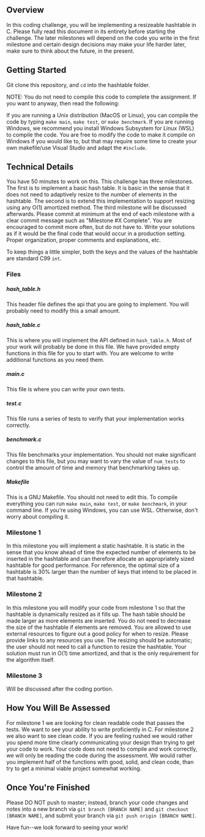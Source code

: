 ## Overview

In this coding challenge, you will be implementing a resizeable hashtable in C. Please fully read this document in its entirety before starting the challenge. The later milestones will depend on the code you write in the first milestone and certain design decisions may make your life harder later, make sure to think about the future, in the present.

## Getting Started

Git clone this repository, and ```cd``` into the hashtable folder. 

NOTE: You do not need to compile this code to complete the assignment. If you want to anyway, then read the following:

If you are running a Unix distribution (MacOS or Linux), you can compile the code by typing ```make main```, ```make test```, or ```make benchmark```. If you are running Windows, we recommend you install Windows Subsystem for Linux (WSL) to compile the code. You are free to modify the code to make it compile on Windows if you would like to, but that may require some time to create your own makefile/use Visual Studio and adapt the `#include`.

## Technical Details

You have 50 minutes to work on this. This challenge has three milestones. The first is to implement a basic hash table. It is basic in the sense that it does not need to adaptively resize to the number of elements in the hashtable. The second is to extend this implementation to support resizing using any O(1) amortized method. The third milestone will be discussed afterwards. Please commit at minimum at the end of each milestone with a clear commit message such as "Milestone #X Complete". You are encouraged to commit more often, but do not have to. Write your solutions as if it would be the final code that would occur in a production setting. Proper organization, proper comments and explanations, etc. 

To keep things a little simpler, both the keys and the values of the hashtable are standard C99 `int`. 

### Files
##### hash_table.h

This header file defines the api that you are going to implement. You will probably need to modify this a small amount.

##### hash_table.c

This is where you will implement the API defined in `hash_table.h`. Most of your work will probably be done in this file. We have provided empty functions in this file for you to start with. You are welcome to write additional functions as you need them. 

##### main.c

This file is where you can write your own tests.

##### test.c

This file runs a series of tests to verify that your implementation works correctly. 

##### benchmark.c

This file benchmarks your implementation. You should not make significant changes to this file, but you may want to vary the value of `num_tests` to control the amount of time and memory that benchmarking takes up. 

##### Makefile

This is a GNU Makefile. You should not need to edit this. To compile everything you can run `make main`, `make test`, or `make benchmark`, in your command line. If you're using Windows, you can use WSL. Otherwise, don't worry about compiling it.

### Milestone 1

In this milestone you will implement a static hashtable. It is static in the sense that you know ahead of time the expected number of elements to be inserted in the hashtable and can therefore allocate an appropriately sized hashtable for good performance. For reference, the optimal size of a hashtable is 30% larger than the number of keys that intend to be placed in that hashtable.

### Milestone 2

In this milestone you will modify your code from milestone 1 so that the hashtable is dynamically resized as it fills up. The hash table should be made larger as more elements are inserted. You do not need to decrease the size of the hashtable if elements are removed. You are allowed to use external resources to figure out a good policy for when to resize. Please provide links to any resources you use. The resizing should be automatic; the user should not need to call a function to resize the hashtable. Your solution must run in O(1) time amortized, and that is the only requirement for the algorithm itself. 

### Milestone 3

Will be discussed after the coding portion.

## How You Will Be Assessed

For milestone 1 we are looking for clean readable code that passes the tests. We want to see your ability to write proficiently in C. For milestone 2 we also want to see clean code. If you are feeling rushed we would rather you spend more time clearly communicating your design than trying to get your code to work. Your code does not need to compile and work correctly, we will only be reading the code during the assessment. We would rather you implement half of the functions with good, solid, and clean code, than try to get a minimal viable project somewhat working.

## Once You're Finished

Please DO NOT push to master; instead, branch your code changes and notes into a new branch via ```git branch [BRANCH NAME]``` and ```git checkout [BRANCH NAME]```, and submit your branch via ```git push origin [BRANCH NAME]```.

Have fun--we look forward to seeing your work!

